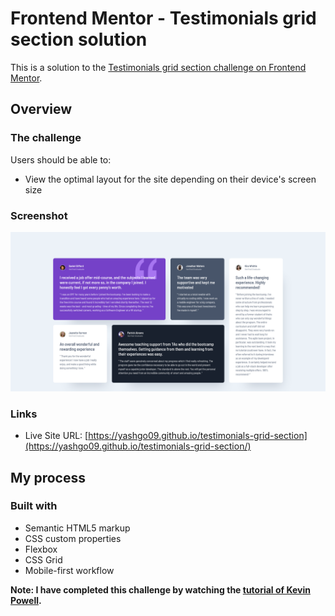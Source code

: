 # Frontend Mentor - Testimonials grid section solution

This is a solution to the [Testimonials grid section challenge on Frontend Mentor](https://www.frontendmentor.io/challenges/testimonials-grid-section-Nnw6J7Un7).

## Overview

### The challenge

Users should be able to:

- View the optimal layout for the site depending on their device's screen size

### Screenshot

![](./screenshot.png)

### Links

- Live Site URL: [https://yashgo09.github.io/testimonials-grid-section](https://yashgo09.github.io/testimonials-grid-section/)

## My process

### Built with

- Semantic HTML5 markup
- CSS custom properties
- Flexbox
- CSS Grid
- Mobile-first workflow

**Note: I have completed this challenge by watching the [tutorial of Kevin Powell](https://www.youtube.com/watch?v=u044iM9xsWU).**
